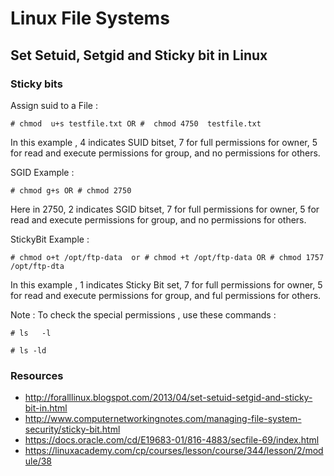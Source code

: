 # Linux File Systems

## Set Setuid, Setgid and Sticky bit in Linux

### Sticky bits

Assign  suid to a File :

```
# chmod  u+s testfile.txt OR #  chmod 4750  testfile.txt
```

In this example , 4 indicates SUID bitset, 7 for full permissions for owner, 5 for read and execute permissions for group, and no permissions for others.

SGID Example :

```
# chmod g+s OR # chmod 2750 
```

Here in 2750, 2 indicates SGID bitset, 7 for full permissions for owner, 5 for read and execute permissions for group, and no permissions for others.

StickyBit Example : 

```
# chmod o+t /opt/ftp-data  or # chmod +t /opt/ftp-data OR # chmod 1757 /opt/ftp-dta
```

In this example , 1 indicates Sticky Bit set, 7 for full permissions for owner, 5 for read and execute permissions for group, and ful permissions for others.

Note : To check the special permissions , use these commands :

```
# ls   -l  

# ls -ld   
```

### Resources

* <http://foralllinux.blogspot.com/2013/04/set-setuid-setgid-and-sticky-bit-in.html>
* <http://www.computernetworkingnotes.com/managing-file-system-security/sticky-bit.html>
* <https://docs.oracle.com/cd/E19683-01/816-4883/secfile-69/index.html>
* <https://linuxacademy.com/cp/courses/lesson/course/344/lesson/2/module/38>